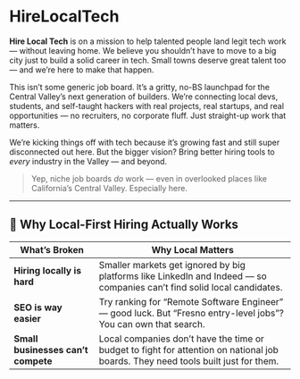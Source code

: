 # HireLocalTech

**Hire Local Tech** is on a mission to help talented people land legit tech work — without leaving home. We believe you shouldn’t have to move to a big city just to build a solid career in tech. Small towns deserve great talent too — and we’re here to make that happen.

This isn’t some generic job board. It’s a gritty, no-BS launchpad for the Central Valley’s next generation of builders. We’re connecting local devs, students, and self-taught hackers with real projects, real startups, and real opportunities — no recruiters, no corporate fluff. Just straight-up work that matters.

We’re kicking things off with tech because it’s growing fast and still super disconnected out here. But the bigger vision? Bring better hiring tools to *every* industry in the Valley — and beyond.

> Yep, niche job boards *do* work — even in overlooked places like California’s Central Valley. Especially here.

---

## 🧠 Why Local-First Hiring Actually Works

| What’s Broken                   | Why Local Matters                                                                                                                        |
|-------------------------------|-------------------------------------------------------------------------------------------------------------------------------------------|
| **Hiring locally is hard**     | Smaller markets get ignored by big platforms like LinkedIn and Indeed — so companies can’t find solid local candidates.                  |
| **SEO is way easier**          | Try ranking for “Remote Software Engineer” — good luck. But “Fresno entry-level jobs”? You can own that search.                          |
| **Small businesses can’t compete** | Local companies don’t have the time or budget to fight for attention on national job boards. They need tools built just for them.         |
